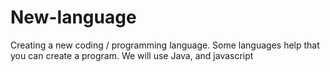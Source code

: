 # New-language
Creating a new coding / programming language.
Some languages help that you can create a
program.
We will use Java, and javascript
